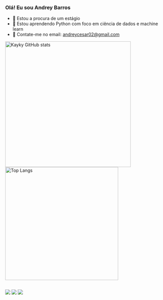 ### Olá! Eu sou Andrey Barros

- 🔭 Estou a procura de um estágio 
- 🌱 Estou aprendendo Python com foco em ciência de dados e machine learn
- 💬 Contate-me no email: andreycesar02@gmail.com



<img src="https://github-readme-stats.vercel.app/api?username=kaykygameiro01&show_icons=true&theme=dracula" alt="Kayky GitHub stats" width="400"/> <img src="https://github-readme-stats.vercel.app/api/top-langs/?username=kaykygameiro01&layout=compact&theme=dracula" alt="Top Langs" width="360"/>

  ##
 
<div> 
  <a href="https://www.instagram.com/_dreylb/" target="_blank"><img src="https://img.shields.io/badge/-Instagram-%23E4405F?style=for-the-badge&logo=instagram&logoColor=white" target="_blank"></a>
  <a href = "mailto:andreycesar02@gmail.com"><img src="https://img.shields.io/badge/-Gmail-%23333?style=for-the-badge&logo=gmail&logoColor=white" target="_blank"></a>
  <a href="https://www.linkedin.com/in/andrey-barros-243114201/" target="_blank"><img src="https://img.shields.io/badge/-LinkedIn-%230077B5?style=for-the-badge&logo=linkedin&logoColor=white" target="_blank"></a> 
 
  
 
</div>
